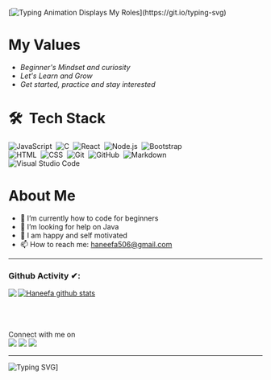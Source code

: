 [![Typing Animation Displays My Roles](https://readme-typing-svg.herokuapp.com?color=%2336BCF7&lines=Hello+I'm+Haneefa+Shaik;Welcome+to+my+Github+profile;)](https://git.io/typing-svg)

# My Values
- *Beginner's Mindset and curiosity*
- *Let's Learn and Grow*
- *Get started, practice and stay interested*

# 🛠 &nbsp;Tech Stack

![JavaScript](https://img.shields.io/badge/-JavaScript-05122A?style=flat&logo=javascript)&nbsp;
![C](https://img.shields.io/badge/-C-05122A?style=flat&logo=C&logoColor=A8B9CC)&nbsp;
![React](https://img.shields.io/badge/-React-05122A?style=flat&logo=react)&nbsp;
![Node.js](https://img.shields.io/badge/-Node.js-05122A?style=flat&logo=node.js)&nbsp;
![Bootstrap](https://img.shields.io/badge/-Bootstrap-05122A?style=flat&logo=bootstrap&logoColor=563D7C)\
![HTML](https://img.shields.io/badge/-HTML-05122A?style=flat&logo=HTML5)&nbsp;
![CSS](https://img.shields.io/badge/-CSS-05122A?style=flat&logo=CSS3&logoColor=1572B6)&nbsp;
![Git](https://img.shields.io/badge/-Git-05122A?style=flat&logo=git)&nbsp;
![GitHub](https://img.shields.io/badge/-GitHub-05122A?style=flat&logo=github)&nbsp;
![Markdown](https://img.shields.io/badge/-Markdown-05122A?style=flat&logo=markdown)\
![Visual Studio Code](https://img.shields.io/badge/-Visual%20Studio%20Code-05122A?style=flat&logo=visual-studio-code&logoColor=007ACC)&nbsp;
 
 
 # About Me
- 🌱 I’m currently how to code for beginners
- 🤔 I’m looking for help on Java
- 💬 I am happy and self motivated 
- 📫 How to reach me: haneefa506@gmail.com


---

### Github Activity ✔:

<a href="https://github.com/Haneefa-Shaik">
  <img align="left" src="https://github-readme-stats.vercel.app/api/top-langs/?username=Haneefa-Shaik&theme=tokyonight" />
  </a>


<a href="https://github.com/Haneefa-Shaik">
 <img align="center" src="https://github-readme-stats.vercel.app/api?username=Haneefa-Shaik&show_icons=true&theme=tokyonight&line_height=27" alt="Haneefa github stats"/>
</a>

<br>
<br>
<br>
<br>

<p>Connect with me on
<br>	
<a target="_blank" href="https://www.linkedin.com/in/haneefa-shaik/"><img src="https://img.shields.io/badge/-LinkedIn-0077B5?style=for-the-badge&logo=Linkedin&logoColor=white"></img></a>
<a target="_blank" href="https://mail.google.com/mail/u/0/?tab=rm&ogbl#inbox"><img src="https://img.shields.io/badge/-Gmail-D14836?style=for-the-badge&logo=Gmail&logoColor=white"></img></a>
<a target="_blank" href="https://twitter.com/HaneefaYusuf1"><img src="https://img.shields.io/badge/-Twitter-1DA1F2?style=for-the-badge&logo=Twitter&logoColor=white"></img></a>

<br>
</p>

---
![Typing SVG](https://readme-typing-svg.herokuapp.com/?lines=Thanks+For+Visiting!!&center=true&color="FF0000")]

